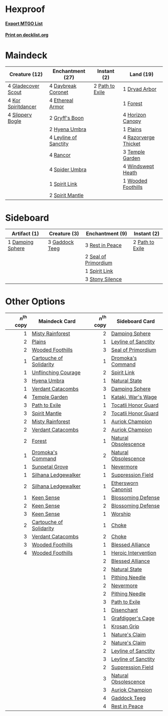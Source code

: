 # Hexproof

#### [Export MTGO List](../collection/Hexproof/Hexproof.txt)
#### [Print on decklist.org](http://decklist.org/?deckmain=4%09Daybreak%20Coronet%0A1%09Dryad%20Arbor%0A4%09Ethereal%20Armor%0A1%09Forest%0A4%09Gladecover%20Scout%0A2%09Gryff's%20Boon%0A4%09Horizon%20Canopy%0A2%09Hyena%20Umbra%0A4%09Kor%20Spiritdancer%0A4%09Leyline%20of%20Sanctity%0A2%09Path%20to%20Exile%0A1%09Plains%0A4%09Rancor%0A4%09Razorverge%20Thicket%0A4%09Slippery%20Bogle%0A4%09Spider%20Umbra%0A1%09Spirit%20Link%0A2%09Spirit%20Mantle%0A3%09Temple%20Garden%0A4%09Windswept%20Heath%0A1%09Wooded%20Foothills&deckside=1%09Damping%20Sphere%0A3%09Gaddock%20Teeg%0A2%09Path%20to%20Exile%0A3%09Rest%20in%20Peace%0A2%09Seal%20of%20Primordium%0A1%09Spirit%20Link%0A3%09Stony%20Silence)
# Maindeck

|                                        Creature (12)                                        |                                        Enchantment (27)                                        |                                       Instant (2)                                        |                                           Land (19)                                           |
|---------------------------------------------------------------------------------------------|------------------------------------------------------------------------------------------------|------------------------------------------------------------------------------------------|-----------------------------------------------------------------------------------------------|
|4 [Gladecover Scout](http://gatherer.wizards.com/Pages/Card/Details.aspx?multiverseid=370716)|4 [Daybreak Coronet](http://gatherer.wizards.com/Pages/Card/Details.aspx?multiverseid=397798)   |2 [Path to Exile](http://gatherer.wizards.com/Pages/Card/Details.aspx?multiverseid=370408)|1 [Dryad Arbor](http://gatherer.wizards.com/Pages/Card/Details.aspx?multiverseid=282542)       |
|4 [Kor Spiritdancer](http://gatherer.wizards.com/Pages/Card/Details.aspx?multiverseid=423434)|4 [Ethereal Armor](http://gatherer.wizards.com/Pages/Card/Details.aspx?multiverseid=265414)     |                                                                                          |1 [Forest](http://gatherer.wizards.com/Pages/Card/Details.aspx?multiverseid=439605)            |
|4 [Slippery Bogle](http://gatherer.wizards.com/Pages/Card/Details.aspx?multiverseid=150999)  |2 [Gryff's Boon](http://gatherer.wizards.com/Pages/Card/Details.aspx?multiverseid=409758)       |                                                                                          |4 [Horizon Canopy](http://gatherer.wizards.com/Pages/Card/Details.aspx?multiverseid=438806)    |
|                                                                                             |2 [Hyena Umbra](http://gatherer.wizards.com/Pages/Card/Details.aspx?multiverseid=423433)        |                                                                                          |1 [Plains](http://gatherer.wizards.com/Pages/Card/Details.aspx?multiverseid=439601)            |
|                                                                                             |4 [Leyline of Sanctity](http://gatherer.wizards.com/Pages/Card/Details.aspx?multiverseid=397677)|                                                                                          |4 [Razorverge Thicket](http://gatherer.wizards.com/Pages/Card/Details.aspx?multiverseid=209407)|
|                                                                                             |4 [Rancor](http://gatherer.wizards.com/Pages/Card/Details.aspx?multiverseid=423501)             |                                                                                          |3 [Temple Garden](http://gatherer.wizards.com/Pages/Card/Details.aspx?multiverseid=405112)     |
|                                                                                             |4 [Spider Umbra](http://gatherer.wizards.com/Pages/Card/Details.aspx?multiverseid=220555)       |                                                                                          |4 [Windswept Heath](http://gatherer.wizards.com/Pages/Card/Details.aspx?multiverseid=405115)   |
|                                                                                             |1 [Spirit Link](http://gatherer.wizards.com/Pages/Card/Details.aspx?multiverseid=1635)          |                                                                                          |1 [Wooded Foothills](http://gatherer.wizards.com/Pages/Card/Details.aspx?multiverseid=405116)  |
|                                                                                             |2 [Spirit Mantle](http://gatherer.wizards.com/Pages/Card/Details.aspx?multiverseid=423437)      |                                                                                          |                                                                                               |


# Sideboard

|                                       Artifact (1)                                        |                                      Creature (3)                                       |                                        Enchantment (9)                                        |                                       Instant (2)                                        |
|-------------------------------------------------------------------------------------------|-----------------------------------------------------------------------------------------|-----------------------------------------------------------------------------------------------|------------------------------------------------------------------------------------------|
|1 [Damping Sphere](http://gatherer.wizards.com/Pages/Card/Details.aspx?multiverseid=443101)|3 [Gaddock Teeg](http://gatherer.wizards.com/Pages/Card/Details.aspx?multiverseid=140188)|3 [Rest in Peace](http://gatherer.wizards.com/Pages/Card/Details.aspx?multiverseid=442021)     |2 [Path to Exile](http://gatherer.wizards.com/Pages/Card/Details.aspx?multiverseid=370408)|
|                                                                                           |                                                                                         |2 [Seal of Primordium](http://gatherer.wizards.com/Pages/Card/Details.aspx?multiverseid=425960)|                                                                                          |
|                                                                                           |                                                                                         |1 [Spirit Link](http://gatherer.wizards.com/Pages/Card/Details.aspx?multiverseid=1635)         |                                                                                          |
|                                                                                           |                                                                                         |3 [Stony Silence](http://gatherer.wizards.com/Pages/Card/Details.aspx?multiverseid=425850)     |                                                                                          |


# Other Options

|*n*<sup>th</sup> copy|                                          Maindeck Card                                           |*n*<sup>th</sup> copy|                                        Sideboard Card                                         |
|--------------------:|--------------------------------------------------------------------------------------------------|--------------------:|-----------------------------------------------------------------------------------------------|
|                    1|[Misty Rainforest](http://gatherer.wizards.com/Pages/Card/Details.aspx?multiverseid=426065)       |                    2|[Damping Sphere](http://gatherer.wizards.com/Pages/Card/Details.aspx?multiverseid=443101)      |
|                    2|[Plains](http://gatherer.wizards.com/Pages/Card/Details.aspx?multiverseid=439601)                 |                    1|[Leyline of Sanctity](http://gatherer.wizards.com/Pages/Card/Details.aspx?multiverseid=397677) |
|                    2|[Wooded Foothills](http://gatherer.wizards.com/Pages/Card/Details.aspx?multiverseid=405116)       |                    3|[Seal of Primordium](http://gatherer.wizards.com/Pages/Card/Details.aspx?multiverseid=425960)  |
|                    1|[Cartouche of Solidarity](http://gatherer.wizards.com/Pages/Card/Details.aspx?multiverseid=426709)|                    1|[Dromoka's Command](http://gatherer.wizards.com/Pages/Card/Details.aspx?multiverseid=394558)   |
|                    1|[Unflinching Courage](http://gatherer.wizards.com/Pages/Card/Details.aspx?multiverseid=426022)    |                    2|[Spirit Link](http://gatherer.wizards.com/Pages/Card/Details.aspx?multiverseid=1635)           |
|                    3|[Hyena Umbra](http://gatherer.wizards.com/Pages/Card/Details.aspx?multiverseid=423433)            |                    1|[Natural State](http://gatherer.wizards.com/Pages/Card/Details.aspx?multiverseid=407646)       |
|                    1|[Verdant Catacombs](http://gatherer.wizards.com/Pages/Card/Details.aspx?multiverseid=426074)      |                    3|[Damping Sphere](http://gatherer.wizards.com/Pages/Card/Details.aspx?multiverseid=443101)      |
|                    4|[Temple Garden](http://gatherer.wizards.com/Pages/Card/Details.aspx?multiverseid=405112)          |                    1|[Kataki, War's Wage](http://gatherer.wizards.com/Pages/Card/Details.aspx?multiverseid=370414)  |
|                    3|[Path to Exile](http://gatherer.wizards.com/Pages/Card/Details.aspx?multiverseid=370408)          |                    1|[Tocatli Honor Guard](http://gatherer.wizards.com/Pages/Card/Details.aspx?multiverseid=435194) |
|                    3|[Spirit Mantle](http://gatherer.wizards.com/Pages/Card/Details.aspx?multiverseid=423437)          |                    2|[Tocatli Honor Guard](http://gatherer.wizards.com/Pages/Card/Details.aspx?multiverseid=435194) |
|                    2|[Misty Rainforest](http://gatherer.wizards.com/Pages/Card/Details.aspx?multiverseid=426065)       |                    1|[Auriok Champion](http://gatherer.wizards.com/Pages/Card/Details.aspx?multiverseid=438575)     |
|                    2|[Verdant Catacombs](http://gatherer.wizards.com/Pages/Card/Details.aspx?multiverseid=426074)      |                    2|[Auriok Champion](http://gatherer.wizards.com/Pages/Card/Details.aspx?multiverseid=438575)     |
|                    2|[Forest](http://gatherer.wizards.com/Pages/Card/Details.aspx?multiverseid=439605)                 |                    1|[Natural Obsolescence](http://gatherer.wizards.com/Pages/Card/Details.aspx?multiverseid=423785)|
|                    1|[Dromoka's Command](http://gatherer.wizards.com/Pages/Card/Details.aspx?multiverseid=394558)      |                    2|[Natural Obsolescence](http://gatherer.wizards.com/Pages/Card/Details.aspx?multiverseid=423785)|
|                    1|[Sunpetal Grove](http://gatherer.wizards.com/Pages/Card/Details.aspx?multiverseid=420946)         |                    1|[Nevermore](http://gatherer.wizards.com/Pages/Card/Details.aspx?multiverseid=226878)           |
|                    1|[Silhana Ledgewalker](http://gatherer.wizards.com/Pages/Card/Details.aspx?multiverseid=423502)    |                    1|[Suppression Field](http://gatherer.wizards.com/Pages/Card/Details.aspx?multiverseid=83617)    |
|                    2|[Silhana Ledgewalker](http://gatherer.wizards.com/Pages/Card/Details.aspx?multiverseid=423502)    |                    1|[Ethersworn Canonist](http://gatherer.wizards.com/Pages/Card/Details.aspx?multiverseid=370504) |
|                    1|[Keen Sense](http://gatherer.wizards.com/Pages/Card/Details.aspx?multiverseid=122451)             |                    1|[Blossoming Defense](http://gatherer.wizards.com/Pages/Card/Details.aspx?multiverseid=417719)  |
|                    2|[Keen Sense](http://gatherer.wizards.com/Pages/Card/Details.aspx?multiverseid=122451)             |                    2|[Blossoming Defense](http://gatherer.wizards.com/Pages/Card/Details.aspx?multiverseid=417719)  |
|                    3|[Keen Sense](http://gatherer.wizards.com/Pages/Card/Details.aspx?multiverseid=122451)             |                    1|[Worship](http://gatherer.wizards.com/Pages/Card/Details.aspx?multiverseid=429865)             |
|                    2|[Cartouche of Solidarity](http://gatherer.wizards.com/Pages/Card/Details.aspx?multiverseid=426709)|                    1|[Choke](http://gatherer.wizards.com/Pages/Card/Details.aspx?multiverseid=430685)               |
|                    3|[Verdant Catacombs](http://gatherer.wizards.com/Pages/Card/Details.aspx?multiverseid=426074)      |                    2|[Choke](http://gatherer.wizards.com/Pages/Card/Details.aspx?multiverseid=430685)               |
|                    3|[Wooded Foothills](http://gatherer.wizards.com/Pages/Card/Details.aspx?multiverseid=405116)       |                    1|[Blessed Alliance](http://gatherer.wizards.com/Pages/Card/Details.aspx?multiverseid=414302)    |
|                    4|[Wooded Foothills](http://gatherer.wizards.com/Pages/Card/Details.aspx?multiverseid=405116)       |                    1|[Heroic Intervention](http://gatherer.wizards.com/Pages/Card/Details.aspx?multiverseid=423776) |
|                     |                                                                                                  |                    2|[Blessed Alliance](http://gatherer.wizards.com/Pages/Card/Details.aspx?multiverseid=414302)    |
|                     |                                                                                                  |                    2|[Natural State](http://gatherer.wizards.com/Pages/Card/Details.aspx?multiverseid=407646)       |
|                     |                                                                                                  |                    1|[Pithing Needle](http://gatherer.wizards.com/Pages/Card/Details.aspx?multiverseid=425815)      |
|                     |                                                                                                  |                    2|[Nevermore](http://gatherer.wizards.com/Pages/Card/Details.aspx?multiverseid=226878)           |
|                     |                                                                                                  |                    2|[Pithing Needle](http://gatherer.wizards.com/Pages/Card/Details.aspx?multiverseid=425815)      |
|                     |                                                                                                  |                    3|[Path to Exile](http://gatherer.wizards.com/Pages/Card/Details.aspx?multiverseid=370408)       |
|                     |                                                                                                  |                    1|[Disenchant](http://gatherer.wizards.com/Pages/Card/Details.aspx?multiverseid=201162)          |
|                     |                                                                                                  |                    1|[Grafdigger's Cage](http://gatherer.wizards.com/Pages/Card/Details.aspx?multiverseid=426046)   |
|                     |                                                                                                  |                    1|[Krosan Grip](http://gatherer.wizards.com/Pages/Card/Details.aspx?multiverseid=370557)         |
|                     |                                                                                                  |                    1|[Nature's Claim](http://gatherer.wizards.com/Pages/Card/Details.aspx?multiverseid=438743)      |
|                     |                                                                                                  |                    2|[Nature's Claim](http://gatherer.wizards.com/Pages/Card/Details.aspx?multiverseid=438743)      |
|                     |                                                                                                  |                    2|[Leyline of Sanctity](http://gatherer.wizards.com/Pages/Card/Details.aspx?multiverseid=397677) |
|                     |                                                                                                  |                    3|[Leyline of Sanctity](http://gatherer.wizards.com/Pages/Card/Details.aspx?multiverseid=397677) |
|                     |                                                                                                  |                    2|[Suppression Field](http://gatherer.wizards.com/Pages/Card/Details.aspx?multiverseid=83617)    |
|                     |                                                                                                  |                    3|[Natural Obsolescence](http://gatherer.wizards.com/Pages/Card/Details.aspx?multiverseid=423785)|
|                     |                                                                                                  |                    3|[Auriok Champion](http://gatherer.wizards.com/Pages/Card/Details.aspx?multiverseid=438575)     |
|                     |                                                                                                  |                    4|[Gaddock Teeg](http://gatherer.wizards.com/Pages/Card/Details.aspx?multiverseid=140188)        |
|                     |                                                                                                  |                    4|[Rest in Peace](http://gatherer.wizards.com/Pages/Card/Details.aspx?multiverseid=442021)       |

